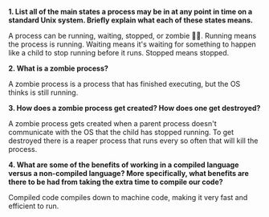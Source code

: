**1. List all of the main states a process may be in at any point in time on a standard Unix system. Briefly explain what each of these states means.**

A process can be running, waiting, stopped, or zombie 🧟‍♂️. Running means the process is running. Waiting means it's waiting for something to happen like a child to stop running before it runs. Stopped means stopped.

**2. What is a zombie process?**

A zombie process is a process that has finished executing, but the OS thinks is still running.

**3. How does a zombie process get created? How does one get destroyed?**

A zombie process gets created when a parent process doesn't communicate with the OS that the child has stopped running. To get destroyed there is a reaper process that runs every so often that will kill the process.

**4. What are some of the benefits of working in a compiled language versus a non-compiled language? More specifically, what benefits are there to be had from taking the extra time to compile our code?**

Compiled code compiles down to machine code, making it very fast and efficient to run.
